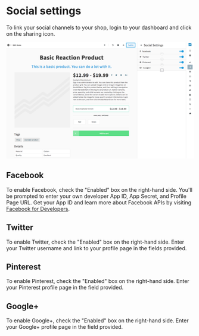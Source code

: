 # Social settings

To link your social channels to your shop, login to your dashboard and click on the sharing icon.

![](/assets/admin-dashboard-social.png "Reaction Commerce Dashboard")

## Facebook

To enable Facebook, check the "Enabled" box on the right-hand side. You'll be prompted to enter your own developer App ID, App Secret, and Profile Page URL. Get your App ID and learn more about Facebook APIs by visiting [Facebook for Developers](https://developers.facebook.com/apps).

## Twitter

To enable Twitter, check the "Enabled" box on the right-hand side. Enter your Twitter username and link to your profile page in the fields provided.

## Pinterest

To enable Pinterest, check the "Enabled" box on the right-hand side. Enter your Pinterest profile page in the field provided.

## Google+

To enable Google+, check the "Enabled" box on the right-hand side. Enter your Google+ profile page in the field provided.
